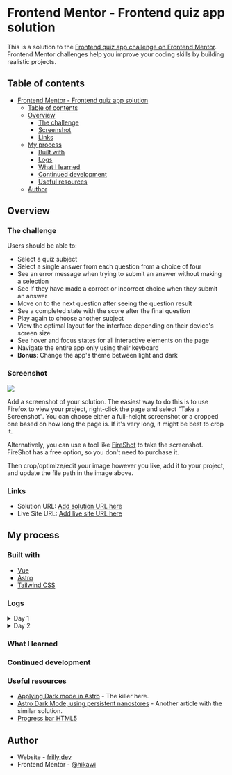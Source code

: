 # Frontend Mentor - Frontend quiz app solution

This is a solution to the [Frontend quiz app challenge on Frontend Mentor](https://www.frontendmentor.io/challenges/frontend-quiz-app-BE7xkzXQnU). Frontend Mentor challenges help you improve your coding skills by building realistic projects.

## Table of contents

- [Frontend Mentor - Frontend quiz app solution](#frontend-mentor---frontend-quiz-app-solution)
  - [Table of contents](#table-of-contents)
  - [Overview](#overview)
    - [The challenge](#the-challenge)
    - [Screenshot](#screenshot)
    - [Links](#links)
  - [My process](#my-process)
    - [Built with](#built-with)
    - [Logs](#logs)
    - [What I learned](#what-i-learned)
    - [Continued development](#continued-development)
    - [Useful resources](#useful-resources)
  - [Author](#author)

## Overview

### The challenge

Users should be able to:

- Select a quiz subject
- Select a single answer from each question from a choice of four
- See an error message when trying to submit an answer without making a selection
- See if they have made a correct or incorrect choice when they submit an answer
- Move on to the next question after seeing the question result
- See a completed state with the score after the final question
- Play again to choose another subject
- View the optimal layout for the interface depending on their device's screen size
- See hover and focus states for all interactive elements on the page
- Navigate the entire app only using their keyboard
- **Bonus**: Change the app's theme between light and dark

### Screenshot

![](./screenshot.jpg)

Add a screenshot of your solution. The easiest way to do this is to use Firefox to view your project, right-click the page and select "Take a Screenshot". You can choose either a full-height screenshot or a cropped one based on how long the page is. If it's very long, it might be best to crop it.

Alternatively, you can use a tool like [FireShot](https://getfireshot.com/) to take the screenshot. FireShot has a free option, so you don't need to purchase it.

Then crop/optimize/edit your image however you like, add it to your project, and update the file path in the image above.

### Links

- Solution URL: [Add solution URL here](https://your-solution-url.com)
- Live Site URL: [Add live site URL here](https://your-live-site-url.com)

## My process

### Built with

- [Vue](https://vuejs.org/)
- [Astro](https://astro.build/)
- [Tailwind CSS](https://tailwindcss.com/)

### Logs

<details>
<summary>Day 1</summary>

There's a bonus challenge this time, which is the dark mode - light mode switcher. This time I'd like to try making a multi-page application, instead of reusing the same page and swapping out elements depending on state. I also want to practice this kinda of app with Vue. The first roadblock that has been struggling me is that the "theme state" does not persist through pages. I've tried Vue's reactivity stores, and Astro's nanostores, none of which worked, or I'm just not using them correctly.

Taking a break, and learning that there's a package called `@nanostores/persistent` that can persist the store's state to local storage. Tried implementing and it just doesn't seem to work at all and I'm losing my mind. What is wrong with me? All I want is a server-rendered page, but the HTML tag has the `dark` class when the theme is set to dark, that's it. It sometimes works but there's a flash of the wrong theme before it gets the right one.

A long time has passed again, and it seems like `@nanostores/persistent` really does persist through pages, but there's some problem with the way I'm using it that it causes not just a flash of the wrong theme, but a hydration mismatch between server and client also. Turns out, the solution is just using an inline-script straight in Astro, that forces the theme to be set correctly before the DOM is even started to be rendered. Below is a snippet of code that should be put in a `<head>` component to make it work. That's it. That's really it. **Of course**, if the user is malicious and tries changing the theme in local storage, make sure to check that before doing anything. I'm thanking everything that it's over!!

```html
<!-- Courtesy of Kevin Zuniga Cuellar -->
<script is:inline>
  const theme = (() => {
    if (localStorage.getItem("theme")) return localStorage.getItem("theme");
    return window.matchMedia("(prefers-color-scheme: dark)").matches
      ? "dark"
      : "light";
  })();

  document.documentElement.classList.toggle("dark", theme === "dark");
  window.localStorage.setItem("theme", theme);
</script>
```

Next roadblock is the fact that even though nanostores does persist some data through pages, there's a hydration mismatch on any component that uses nanostores. Why is there a problem with literally every single thing I want to use? I tried Vue's pinia, but that does not persist through page changes. The issue with `@nanostores/persistance` is that hydration mismatch is technically a bug, but it's not on the library. It's the way the server's data does not match up with the client's `localStorage`, so there is always a mismatch. I'm checking more to see if Pinia can be used, or is there a way to let nanostores hydrate correctly,... tomorrow.

</details>

<details>
<summary>Day 2</summary>

Apparently, you can just watch the pinia state, and make it so it auto saves to local storage whenever pinia is "disabled" to preserve the state. Sadly, this doesn't work, as Astro is a lot different from something tailored for Vue apps like Nuxt, and when Astro tries to prerender, it hits `window` and crashes instead.

The idea seems a bit inefficient. But when using `@nanostores/persistent`, we need to delay the `localStorage` check until the client-side is ready. We need to refrain from reading the store variable until it is mounted.

Vue:

```js
// SCript-setup Vue
const store = useStore($store);
const ready = ref(false);
onMounted(() => (ready = true));

// In template, only access store if ready is true
```

React:

```js
const [ready, setReady] = useState(false);
const store = useStore($store);

useEffect(() => {
  setReady(true);
}, []);

// In template, only access store if ready is true
```

</details>

### What I learned

### Continued development

### Useful resources

- [Applying Dark mode in Astro](https://www.kevinzunigacuellar.com/blog/dark-mode-in-astro/) - The killer here.
- [Astro Dark Mode, using persistent nanostores](https://bepyan.me/en/post/astro-darkmode/) - Another article with the similar solution.
- [Progress bar HTML5](https://css-tricks.com/html5-progress-element/)

## Author

- Website - [frilly.dev](https://www.frilly.dev)
- Frontend Mentor - [@hikawi](https://www.frontendmentor.io/profile/hikawi)
